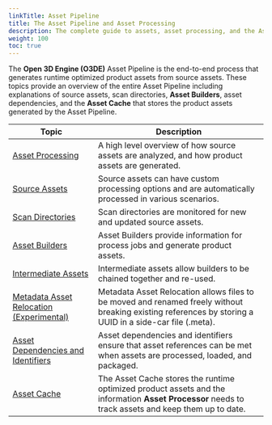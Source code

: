 ```yaml
---
linkTitle: Asset Pipeline 
title: The Asset Pipeline and Asset Processing 
description: The complete guide to assets, asset processing, and the Asset Pipeline in Open 3D Engine (O3DE).
weight: 100
toc: true
---
```


The **Open 3D Engine (O3DE)** Asset Pipeline is the end-to-end process that generates runtime optimized product assets from source assets. These topics provide an overview of the entire Asset Pipeline including explanations of source assets, scan directories, **Asset Builders**, asset dependencies, and the **Asset Cache** that stores the product assets generated by the Asset Pipeline.

| Topic | Description |
| --- | --- |
| [Asset Processing](asset-processing) | A high level overview of how source assets are analyzed, and how product assets are generated. |
| [Source Assets](source-assets) |  Source assets can have custom processing options and are automatically processed in various scenarios. |
| [Scan Directories](scan-directories) | Scan directories are monitored for new and updated source assets. |
| [Asset Builders](asset-builders) | Asset Builders provide information for process jobs and generate product assets. |
| [Intermediate Assets](intermediate-assets) | Intermediate assets allow builders to be chained together and re-used. |
| [Metadata Asset Relocation (Experimental)](metadata) | Metadata Asset Relocation allows files to be moved and renamed freely without breaking existing references by storing a UUID in a side-car file (.meta). |
| [Asset Dependencies and Identifiers](asset-dependencies-and-identifiers) | Asset dependencies and identifiers ensure that asset references can be met when assets are processed, loaded, and packaged. |
| [Asset Cache](asset-cache) | The Asset Cache stores the runtime optimized product assets and the information **Asset Processor** needs to track assets and keep them up to date. |

